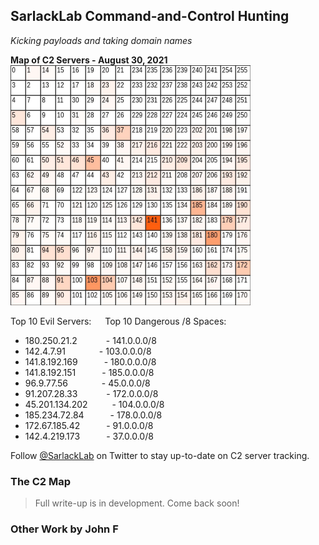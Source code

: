 ## SarlackLab Command-and-Control Hunting
_Kicking payloads and taking domain names_


**Map of C2 Servers - August 30, 2021**
<br>
<img src="https://raw.githubusercontent.com/Abjuri5t/SarlackLab/main/2021-Maps/TEST_2021-August-31.jpg" height="384">

Top 10 Evil Servers:  &emsp; Top 10 Dangerous /8 Spaces:
 - 180.250.21.2&emsp;&emsp;&emsp; - 141.0.0.0/8
 - 142.4.7.91 &emsp; &emsp;&emsp; - 103.0.0.0/8
 - 141.8.192.169&emsp;&emsp;&emsp;- 180.0.0.0/8
 - 141.8.192.151&emsp;&emsp;&emsp;- 185.0.0.0/8
 - 96.9.77.56 &emsp; &emsp;&emsp; - 45.0.0.0/8
 - 91.207.28.33&emsp;&emsp;&emsp; - 172.0.0.0/8
 - 45.201.134.202&emsp;&emsp;&ensp; - 104.0.0.0/8
 - 185.234.72.84&emsp;&emsp;&emsp;- 178.0.0.0/8
 - 172.67.185.42&emsp;&emsp;&emsp;- 91.0.0.0/8
 - 142.4.219.173&emsp;&emsp;&emsp;- 37.0.0.0/8
 

Follow [@SarlackLab](https://twitter.com/SarlackLab) on Twitter to stay up-to-date on C2 server tracking.


### The C2 Map
> Full write-up is in development. Come back soon!


### Other Work by John F
